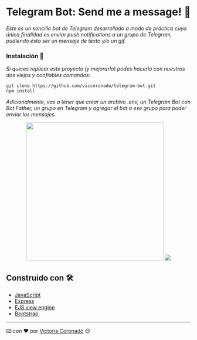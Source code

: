 # Telegram Bot: Send me a message! 🚀

_Este es un sencillo bot de Telegram desarrollado a modo de práctica cuya única finalidad es enviar push notifications a un grupo de Telegram, pudiendo ésta ser un mensaje de texto y/o un gif._

### Instalación 🔧

_Si queres replicar este proyecto (y mejorarlo) podes hacerlo con nuestros dos viejos y confiables comandos:_

```
git clone https://github.com/viccoronado/telegram-bot.git
npm install
```

_Adicionalmente, vas a tener que crear un archivo .env, un Telegram Bot con Bot Father, un grupo en Telegram y agregar el bot a ese grupo para poder enviar los mensajes._

<div align="center">
    <img src="https://github.com/viccoronado/telegram-bot/blob/main/statics/TelegramBot%20-%20Postman.jpeg" width="375" />
    <img src="https://github.com/viccoronado/telegram-bot/blob/main/statics/LocalHost.png" />
</div>

## Construido con 🛠️

* [JavaScript](https://www.javascript.com/)
* [Express](https://expressjs.com/es/)
* [EJS view engine](https://ejs.co/) 
* [Bootstrap](https://getbootstrap.com/) 


---
⌨️ con ❤️ por [Victoria Coronado](https://github.com/viccoronado) 😊
